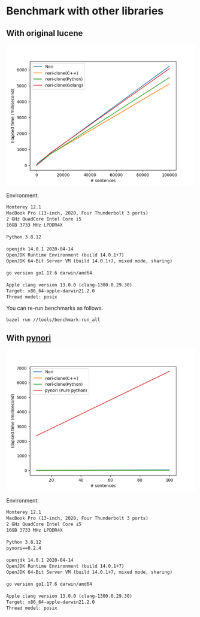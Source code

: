 # Benchmark with other libraries

## With original lucene

![elapsed time](./imgs/with_lucene.png)

Environment:

```text
Monterey 12.1
MacBook Pro (13-inch, 2020, Four Thunderbolt 3 ports)
2 GHz QuadCore Intel Core i5
16GB 3733 MHz LPDDR4X

Python 3.8.12

openjdk 14.0.1 2020-04-14
OpenJDK Runtime Environment (build 14.0.1+7)
OpenJDK 64-Bit Server VM (build 14.0.1+7, mixed mode, sharing)

go version go1.17.6 darwin/amd64

Apple clang version 13.0.0 (clang-1300.0.29.30)
Target: x86_64-apple-darwin21.2.0
Thread model: posix
```

You can re-run benchmarks as follows.

```text
bazel run //tools/benchmark:run_all
```

## With [pynori](https://github.com/gritmind/python-nori)

![elapsed time](./imgs/with_pynori.png)

Environment:

```text
Monterey 12.1
MacBook Pro (13-inch, 2020, Four Thunderbolt 3 ports)
2 GHz QuadCore Intel Core i5
16GB 3733 MHz LPDDR4X

Python 3.8.12
pynori==0.2.4

openjdk 14.0.1 2020-04-14
OpenJDK Runtime Environment (build 14.0.1+7)
OpenJDK 64-Bit Server VM (build 14.0.1+7, mixed mode, sharing)

go version go1.17.6 darwin/amd64

Apple clang version 13.0.0 (clang-1300.0.29.30)
Target: x86_64-apple-darwin21.2.0
Thread model: posix
```
